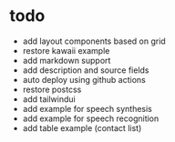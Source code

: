 # todo

- add layout components based on grid
- restore kawaii example
- add markdown support
- add description and source fields
- auto deploy using github actions
- restore postcss
- add tailwindui
- add example for speech synthesis
- add example for speech recognition
- add table example (contact list)

